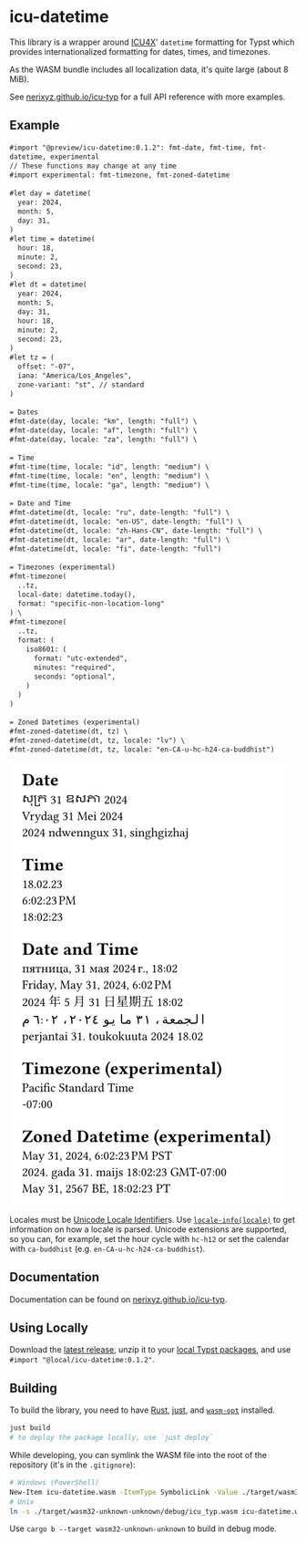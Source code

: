 # icu-datetime

<!-- markdownlint-disable-file MD033 -->
<!-- markdownlint-configure-file { "no-duplicate-heading": { "siblings_only": true } } -->

This library is a wrapper around [ICU4X](https://github.com/unicode-org/icu4x)' `datetime` formatting for Typst which provides internationalized formatting for dates, times, and timezones.

As the WASM bundle includes all localization data, it's quite large (about 8 MiB).

See [nerixyz.github.io/icu-typ](https://nerixyz.github.io/icu-typ) for a full API reference with more examples.

## Example

```typ
#import "@preview/icu-datetime:0.1.2": fmt-date, fmt-time, fmt-datetime, experimental
// These functions may change at any time
#import experimental: fmt-timezone, fmt-zoned-datetime

#let day = datetime(
  year: 2024,
  month: 5,
  day: 31,
)
#let time = datetime(
  hour: 18,
  minute: 2,
  second: 23,
)
#let dt = datetime(
  year: 2024,
  month: 5,
  day: 31,
  hour: 18,
  minute: 2,
  second: 23,
)
#let tz = (
  offset: "-07",
  iana: "America/Los_Angeles",
  zone-variant: "st", // standard
)

= Dates
#fmt-date(day, locale: "km", length: "full") \
#fmt-date(day, locale: "af", length: "full") \
#fmt-date(day, locale: "za", length: "full") \

= Time
#fmt-time(time, locale: "id", length: "medium") \
#fmt-time(time, locale: "en", length: "medium") \
#fmt-time(time, locale: "ga", length: "medium") \

= Date and Time
#fmt-datetime(dt, locale: "ru", date-length: "full") \
#fmt-datetime(dt, locale: "en-US", date-length: "full") \
#fmt-datetime(dt, locale: "zh-Hans-CN", date-length: "full") \
#fmt-datetime(dt, locale: "ar", date-length: "full") \
#fmt-datetime(dt, locale: "fi", date-length: "full")

= Timezones (experimental)
#fmt-timezone(
  ..tz,
  local-date: datetime.today(),
  format: "specific-non-location-long"
) \
#fmt-timezone(
  ..tz,
  format: (
    iso8601: (
      format: "utc-extended",
      minutes: "required",
      seconds: "optional",
    )
  )
)

= Zoned Datetimes (experimental)
#fmt-zoned-datetime(dt, tz) \
#fmt-zoned-datetime(dt, tz, locale: "lv") \
#fmt-zoned-datetime(dt, tz, locale: "en-CA-u-hc-h24-ca-buddhist")
```

<!-- typst c res/example.typ res/example.png --root . -->

![Example](res/example.png)

Locales must be [Unicode Locale Identifier]s.
Use [`locale-info(locale)`](https://nerixyz.github.io/icu-typ/locale-info/) to get information on how a locale is parsed.
Unicode extensions are supported, so you can, for example, set the hour cycle with `hc-h12` or set the calendar with `ca-buddhist` (e.g. `en-CA-u-hc-h24-ca-buddhist`).

## Documentation

Documentation can be found on [nerixyz.github.io/icu-typ](https://nerixyz.github.io/icu-typ).

## Using Locally

Download the [latest release](https://github.com/Nerixyz/icu-typ/releases), unzip it to your [local Typst packages](https://github.com/typst/packages#local-packages), and use `#import "@local/icu-datetime:0.1.2"`.

## Building

To build the library, you need to have [Rust](https://www.rust-lang.org/), [just](https://just.systems/), and [`wasm-opt`](https://github.com/WebAssembly/binaryen) installed.

```sh
just build
# to deploy the package locally, use `just deploy`
```

While developing, you can symlink the WASM file into the root of the repository (it's in the `.gitignore`):

```sh
# Windows (PowerShell)
New-Item icu-datetime.wasm -ItemType SymbolicLink -Value ./target/wasm32-unknown-unknown/debug/icu_typ.wasm
# Unix
ln -s ./target/wasm32-unknown-unknown/debug/icu_typ.wasm icu-datetime.wasm
```

Use `cargo b --target wasm32-unknown-unknown` to build in debug mode.

[Unicode Locale Identifier]: https://unicode.org/reports/tr35/tr35.html#Unicode_locale_identifier
